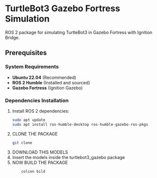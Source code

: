 # TurtleBot3 Gazebo Fortress Simulation

ROS 2 package for simulating TurtleBot3 in Gazebo Fortress with Ignition Bridge.

## Prerequisites

### System Requirements
- **Ubuntu 22.04** (Recommended)
- **ROS 2 Humble** (Installed and sourced)
- **Gazebo Fortress** (Ignition Gazebo)

### Dependencies Installation

1. Install ROS 2 dependencies:
   ```bash
   sudo apt update
   sudo apt install ros-humble-desktop ros-humble-gazebo-ros-pkgs
   ```
2. CLONE THE PACKAGE
   ```bash
   git clone
   ```
3. DOWNLOAD THIS MODELS
   ```       ```
4. Insert the models inside the turtlebot3_gazebo package
5. NOW BUILD THE PACKAGE
   ``` bash
       colcon bild
    ```
